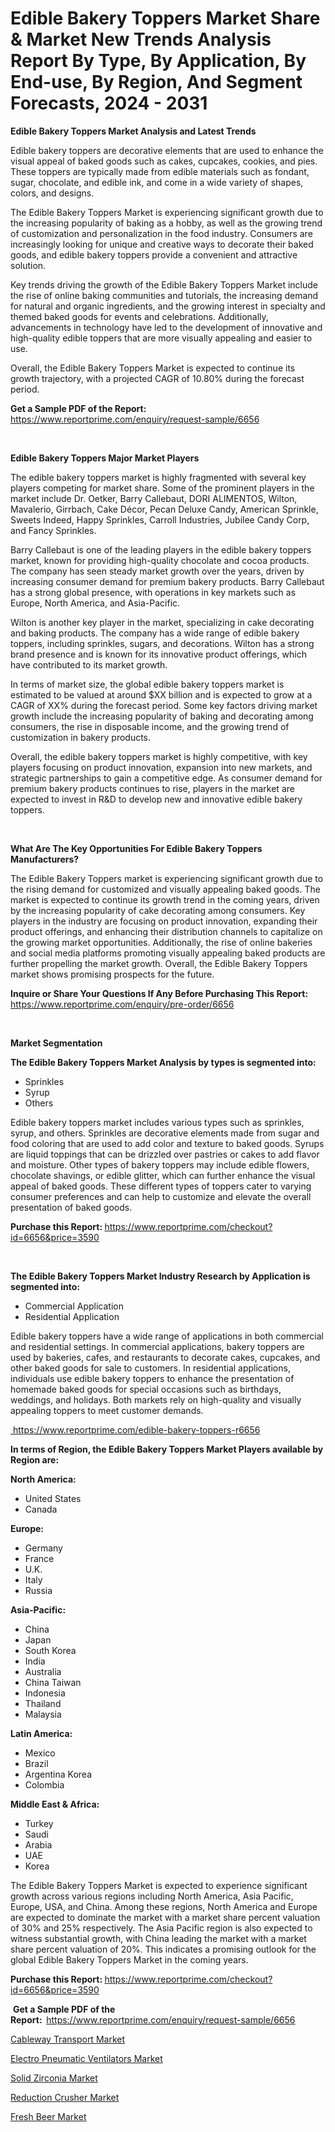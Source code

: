 <p><h1>Edible Bakery Toppers Market Share & Market New Trends Analysis Report By Type, By Application, By End-use, By Region, And Segment Forecasts, 2024 - 2031</h1></p><p><strong>Edible Bakery Toppers Market Analysis and Latest Trends</strong></p>
<p><p>Edible bakery toppers are decorative elements that are used to enhance the visual appeal of baked goods such as cakes, cupcakes, cookies, and pies. These toppers are typically made from edible materials such as fondant, sugar, chocolate, and edible ink, and come in a wide variety of shapes, colors, and designs.</p><p>The Edible Bakery Toppers Market is experiencing significant growth due to the increasing popularity of baking as a hobby, as well as the growing trend of customization and personalization in the food industry. Consumers are increasingly looking for unique and creative ways to decorate their baked goods, and edible bakery toppers provide a convenient and attractive solution.</p><p>Key trends driving the growth of the Edible Bakery Toppers Market include the rise of online baking communities and tutorials, the increasing demand for natural and organic ingredients, and the growing interest in specialty and themed baked goods for events and celebrations. Additionally, advancements in technology have led to the development of innovative and high-quality edible toppers that are more visually appealing and easier to use.</p><p>Overall, the Edible Bakery Toppers Market is expected to continue its growth trajectory, with a projected CAGR of 10.80% during the forecast period.</p></p>
<p><strong>Get a Sample PDF of the Report:&nbsp;</strong> <a href="https://www.reportprime.com/enquiry/request-sample/6656">https://www.reportprime.com/enquiry/request-sample/6656</a></p>
<p>&nbsp;</p>
<p><strong>Edible Bakery Toppers Major Market Players</strong></p>
<p><p>The edible bakery toppers market is highly fragmented with several key players competing for market share. Some of the prominent players in the market include Dr. Oetker, Barry Callebaut, DORI ALIMENTOS, Wilton, Mavalerio, Girrbach, Cake Décor, Pecan Deluxe Candy, American Sprinkle, Sweets Indeed, Happy Sprinkles, Carroll Industries, Jubilee Candy Corp, and Fancy Sprinkles.</p><p>Barry Callebaut is one of the leading players in the edible bakery toppers market, known for providing high-quality chocolate and cocoa products. The company has seen steady market growth over the years, driven by increasing consumer demand for premium bakery products. Barry Callebaut has a strong global presence, with operations in key markets such as Europe, North America, and Asia-Pacific.</p><p>Wilton is another key player in the market, specializing in cake decorating and baking products. The company has a wide range of edible bakery toppers, including sprinkles, sugars, and decorations. Wilton has a strong brand presence and is known for its innovative product offerings, which have contributed to its market growth.</p><p>In terms of market size, the global edible bakery toppers market is estimated to be valued at around $XX billion and is expected to grow at a CAGR of XX% during the forecast period. Some key factors driving market growth include the increasing popularity of baking and decorating among consumers, the rise in disposable income, and the growing trend of customization in bakery products.</p><p>Overall, the edible bakery toppers market is highly competitive, with key players focusing on product innovation, expansion into new markets, and strategic partnerships to gain a competitive edge. As consumer demand for premium bakery products continues to rise, players in the market are expected to invest in R&D to develop new and innovative edible bakery toppers.</p></p>
<p>&nbsp;</p>
<p><strong>What Are The Key Opportunities For Edible Bakery Toppers Manufacturers?</strong></p>
<p><p>The Edible Bakery Toppers market is experiencing significant growth due to the rising demand for customized and visually appealing baked goods. The market is expected to continue its growth trend in the coming years, driven by the increasing popularity of cake decorating among consumers. Key players in the industry are focusing on product innovation, expanding their product offerings, and enhancing their distribution channels to capitalize on the growing market opportunities. Additionally, the rise of online bakeries and social media platforms promoting visually appealing baked products are further propelling the market growth. Overall, the Edible Bakery Toppers market shows promising prospects for the future.</p></p>
<p><strong>Inquire or Share Your Questions If Any Before Purchasing This Report:</strong> <a href="https://www.reportprime.com/enquiry/pre-order/6656">https://www.reportprime.com/enquiry/pre-order/6656</a></p>
<p>&nbsp;</p>
<p><strong>Market Segmentation</strong></p>
<p><strong>The Edible Bakery Toppers Market Analysis by types is segmented into:</strong></p>
<p><ul><li>Sprinkles</li><li>Syrup</li><li>Others</li></ul></p>
<p><p>Edible bakery toppers market includes various types such as sprinkles, syrup, and others. Sprinkles are decorative elements made from sugar and food coloring that are used to add color and texture to baked goods. Syrups are liquid toppings that can be drizzled over pastries or cakes to add flavor and moisture. Other types of bakery toppers may include edible flowers, chocolate shavings, or edible glitter, which can further enhance the visual appeal of baked goods. These different types of toppers cater to varying consumer preferences and can help to customize and elevate the overall presentation of baked goods.</p></p>
<p><strong>Purchase this Report:&nbsp;</strong><a href="https://www.reportprime.com/checkout?id=6656&price=3590">https://www.reportprime.com/checkout?id=6656&price=3590</a></p>
<p>&nbsp;</p>
<p><strong>The Edible Bakery Toppers Market Industry Research by Application is segmented into:</strong></p>
<p><ul><li>Commercial Application</li><li>Residential Application</li></ul></p>
<p><p>Edible bakery toppers have a wide range of applications in both commercial and residential settings. In commercial applications, bakery toppers are used by bakeries, cafes, and restaurants to decorate cakes, cupcakes, and other baked goods for sale to customers. In residential applications, individuals use edible bakery toppers to enhance the presentation of homemade baked goods for special occasions such as birthdays, weddings, and holidays. Both markets rely on high-quality and visually appealing toppers to meet customer demands.</p></p>
<p><a href="https://www.reportprime.com/edible-bakery-toppers-r6656">&nbsp;https://www.reportprime.com/edible-bakery-toppers-r6656</a></p>
<p><strong>In terms of Region, the Edible Bakery Toppers Market Players available by Region are:</strong></p>
<p>
    <p> <strong> North America: </strong>
        <ul>
            <li>United States</li>
            <li>Canada</li>
        </ul>
        </p> 
    <p> <strong> Europe: </strong>
        <ul>
            <li>Germany</li>
            <li>France</li>
            <li>U.K.</li>
            <li>Italy</li>
            <li>Russia</li>
        </ul>
        </p> 
    <p> <strong> Asia-Pacific: </strong>
        <ul>
            <li>China</li>
            <li>Japan</li>
            <li>South Korea</li>
            <li>India</li>
            <li>Australia</li>
            <li>China Taiwan</li>
            <li>Indonesia</li>
            <li>Thailand</li>
            <li>Malaysia</li>
        </ul>
        </p> 
    <p> <strong> Latin America: </strong>
        <ul>
            <li>Mexico</li>
            <li>Brazil</li>
            <li>Argentina Korea</li>
            <li>Colombia</li>
        </ul>
        </p> 
    <p> <strong> Middle East & Africa: </strong>
        <ul>
            <li>Turkey</li>
            <li>Saudi</li>
            <li>Arabia</li>
            <li>UAE</li>
            <li>Korea</li>
        </ul>
    </p>
    </p>
<p><p>The Edible Bakery Toppers Market is expected to experience significant growth across various regions including North America, Asia Pacific, Europe, USA, and China. Among these regions, North America and Europe are expected to dominate the market with a market share percent valuation of 30% and 25% respectively. The Asia Pacific region is also expected to witness substantial growth, with China leading the market with a market share percent valuation of 20%. This indicates a promising outlook for the global Edible Bakery Toppers Market in the coming years.</p></p>
<p><strong>Purchase this Report: </strong><a href="https://www.reportprime.com/checkout?id=6656&price=3590">https://www.reportprime.com/checkout?id=6656&price=3590</a></p>
<p>&nbsp;<strong>Get a Sample PDF of the Report:&nbsp;&nbsp;</strong><a href="https://www.reportprime.com/enquiry/request-sample/6656">https://www.reportprime.com/enquiry/request-sample/6656</a></p>
<p><strong></strong></p>
<p><p><a href="https://issuu.com/reportprime-2/docs/cableway-transport-market-size-2030.pptx">Cableway Transport Market</a></p><p><a href="https://issuu.com/reportprime-2/docs/electro-pneumatic-ventilators-market-size-2030.ppt">Electro Pneumatic Ventilators Market</a></p><p><a href="https://medium.com/@siregarjefri23_12225/global-solid-zirconia-market-status-2024-2031-and-forecast-by-region-product-end-use-c5e8910664f3">Solid Zirconia Market</a></p><p><a href="https://medium.com/@siregarjefri23_12225/insights-into-the-reduction-crusher-market-size-which-is-expanding-with-a-13-9-dafd414c1b82">Reduction Crusher Market</a></p><p><a href="https://github.com/airdrophunter675/Market-Research-Report-List-1/blob/main/fresh-beer-market.md">Fresh Beer Market</a></p></p>